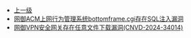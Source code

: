 * [上一级](docs/wy876_poc/)
* [网御ACM上网行为管理系统bottomframe.cgi存在SQL注入漏洞](docs/wy876_poc/%E7%BD%91%E5%BE%A1%E6%98%9F%E4%BA%91/%E7%BD%91%E5%BE%A1ACM%E4%B8%8A%E7%BD%91%E8%A1%8C%E4%B8%BA%E7%AE%A1%E7%90%86%E7%B3%BB%E7%BB%9Fbottomframe.cgi%E5%AD%98%E5%9C%A8SQL%E6%B3%A8%E5%85%A5%E6%BC%8F%E6%B4%9E.md)
* [网御VPN安全网关存在任意文件下载漏洞(CNVD-2024-34014)](docs/wy876_poc/%E7%BD%91%E5%BE%A1%E6%98%9F%E4%BA%91/%E7%BD%91%E5%BE%A1VPN%E5%AE%89%E5%85%A8%E7%BD%91%E5%85%B3%E5%AD%98%E5%9C%A8%E4%BB%BB%E6%84%8F%E6%96%87%E4%BB%B6%E4%B8%8B%E8%BD%BD%E6%BC%8F%E6%B4%9E%28CNVD-2024-34014%29.md)
